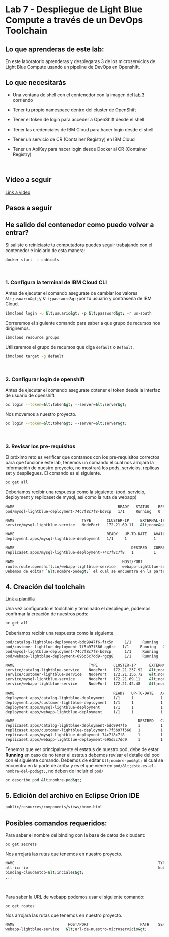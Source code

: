 # Lab 7 - Despliegue de Light Blue Compute a través de un DevOps Toolchain

## Lo que aprenderas de este lab:

En este laboratorio aprenderas y desplegaras 3 de los microservicios de Light Blue Compute usando un pipeline de DevOps en Openshift.

## Lo que necesitarás

- Una ventana de shell con el contenedor con la imagen del [lab 3](https://github.com/joeg1307/bootcamp/blob/main/labs/lab-3-Intro-Imagen-Bootcamp.md) corriendo
  
- Tener tu propio namespace dentro del cluster de OpenShift
  
- Tener el token de login para acceder a OpenShift desde el shell
  
- Tener las credenciales de IBM Cloud para hacer login desde el shell
  
- Tener un servicio de CR (Container Registry) en IBM Cloud
  
- Tener un ApiKey para hacer login desde Docker al CR (Container Registry)
  

​

## Video a seguir

[Link a video](https://ibm.box.com/s/mp1m1rub0wh4jlk2hbu9rej9qklsdgt1)

##

## Pasos a seguir​

## He salido del contenedor como puedo volver a entrar?

Si saliste o reiniciaste tu computadora puedes seguir trabajando con el contenedor e iniciarlo de esta manera:

```bash
docker start -i cnbtools
```

​

### 1. Configura la terminal de IBM Cloud CLI

Antes de ejecutar el comando asegurate de cambiar los valores `&lt;usuario&gt;`y `&lt;password&gt;`por tu usuario y contraseña de IBM Cloud.

```bash
ibmcloud login -u &lt;usuario&gt; -p &lt;password&gt; -r us-south
```

Correremos el siguiente comando para saber a que grupo de recursos nos dirigiremos.

```bash
ibmcloud resource groups
```

Utilizaremos el grupo de recursos que diga `default` o `Default`.

```bash
ibmcloud target -g default
```

​

### 2. Configurar login de openshift

Antes de ejecutar el comando asegurate obtener el token desde la interfaz de usuario de openshift.

```bash
oc login --token=&lt;token&gt; --server=&lt;server&gt;
```

Nos movemos a nuestro proyecto.

```bash
oc login --token=&lt;token&gt; --server=&lt;server&gt;
```

​

### 3. Revisar los pre-requisitos

El próximo reto es verificar que contamos con los pre-requisitos correctos para que funcione este lab, tenemos un comando el cual nos arrojará la información de nuestro proyecto, no mostrará los pods, servicios, replicas set y despliegues. El comando es el siguiente.

```bash
oc get all
```

Deberíamos recibir una respuesta como la siguiente: (pod, servicio, deployment y replicaset de mysql, así como la ruta de webapp)

```bash
NAME                                              READY   STATUS    RESTARTS   AGE
pod/mysql-lightblue-deployment-74c7f8c7f8-bd9cp   1/1     Running   0          12d

NAME                              TYPE       CLUSTER-IP     EXTERNAL-IP   PORT(S)          AGE
service/mysql-lightblue-service   NodePort   172.21.69.11   &lt;none&gt;        3306:30007/TCP   12d

NAME                                         READY   UP-TO-DATE   AVAILABLE   AGE
deployment.apps/mysql-lightblue-deployment   1/1     1            1           12d

NAME                                                    DESIRED   CURRENT   READY   AGE
replicaset.apps/mysql-lightblue-deployment-74c7f8c7f8   1         1         1       12d

NAME                                                HOST/PORT                                                                                                                     PATH   SERVICES                   PORT   TERMINATION   WILDCARD
route.route.openshift.io/webapp-lightblue-service   webapp-lightblue-service-bootcamp-ana.garage-apps-5c5540dc84399e3b5dd482adf70d013d-0000.us-south.containers.appdomain.cloud          webapp-lightblue-service   8000                 NoneTenemos que ver principalmente el estatus de nuestro pod, debe de estar **Running** en caso de no tener el estatus debemos revisar el detalle del pod con el siguiente comando.
Debemos de editar `&lt;nombre-pod&gt;` el cual se encuentra en la parte de arriba y es el que viene en `pod/&lt;este-es-el-nombre-del-pod&gt;`, no deben de incluir el `pod/`
```

## 4. Creación del toolchain

[Link a plantilla](https://github.com/joeg1307/lightblue-devops-kube)

Una vez configurado el toolchain y terminado el despliegue, podemos confirmar la creación de nuestros pods:

```bash
oc get all
```

Deberíamos recibir una respuesta como la siguiente.

```bash
pod/catalog-lightblue-deployment-bdc9947f6-ftx5n     1/1     Running   0          3d22h
pod/customer-lightlue-deployment-7f5b97f566-qq6rc   1/1     Running   0          2d15h
pod/mysql-lightblue-deployment-74c7f8c7f8-bd9cp      1/1     Running   0          3d23h
pod/webapp-lightblue-deployment-695d5c7dd9-rgzg8     1/1     Running   0          55s

NAME                                 TYPE       CLUSTER-IP      EXTERNAL-IP   PORT(S)          AGE
service/catalog-lightblue-service    NodePort   172.21.237.92   &lt;none&gt;        8081:30113/TCP   3d22h
service/customer-lightblue-service   NodePort   172.21.156.72   &lt;none&gt;        8080:30111/TCP   2d15h
service/mysql-lightblue-service      NodePort   172.21.69.11    &lt;none&gt;        3306:30007/TCP   3d23h
service/webapp-lightblue-service     NodePort   172.21.42.48    &lt;none&gt;        8000:30131/TCP   17s

NAME                                            READY   UP-TO-DATE   AVAILABLE   AGE
deployment.apps/catalog-lightblue-deployment    1/1     1            1           3d22h
deployment.apps/customer-lightblue-deployment   1/1     1            1           2d15h
deployment.apps/mysql-lightblue-deployment      1/1     1            1           3d23h
deployment.apps/webapp-lightblue-deployment     1/1     1            1           56s

NAME                                                       DESIRED   CURRENT   READY   AGE
replicaset.apps/catalog-lightblue-deployment-bdc9947f6     1         1         1       3d22h
replicaset.apps/customer-lightblue-deployment-7f5b97f566   1         1         1       2d15h
replicaset.apps/mysql-lightblue-deployment-74c7f8c7f8      1         1         1       3d23h
replicaset.apps/webapp-lightblue-deployment-695d5c7dd9     1         1         1       56s
```

Tenemos que ver principalmente el estatus de nuestro pod, debe de estar **Running** en caso de no tener el estatus debemos revisar el detalle del pod con el siguiente comando.
Debemos de editar `&lt;nombre-pod&gt;` el cual se encuentra en la parte de arriba y es el que viene en `pod/&lt;este-es-el-nombre-del-pod&gt;`, no deben de incluir el `pod/`

```bash
oc describe pod &lt;nombre-pod&gt;
```

## 5. Edición del archivo en Eclipse Orion IDE

```bash
public/resources/components/views/home.html
```

## Posibles comandos requeridos:

Para saber el nombre del binding con la base de datos de cloudant:

```bash
oc get secrets
```

Nos arrojará las rutas que tenemos en nuestro proyecto.

```bash
NAME                                                                TYPE                                  DATA   AGE
all-icr-io                                                          kubernetes.io/dockerconfigjson        1      19d
binding-cloudantdb-&lt;inciales&gt;                                       Opaque                                11     7d20h
...​
```

​

Para saber la URL de webapp podemos usar el siguiente comando:

```bash
oc get routes
```

Nos arrojará las rutas que tenemos en nuestro proyecto.

```bash
NAME                        HOST/PORT                       PATH    SERVICES                    PORT   TERMINATION   WILDCARD
webapp-lightblue-service   &lt;url-de-nuestro-microservicio&gt;         webapp-lightblue-service   8081                 None
```

​
